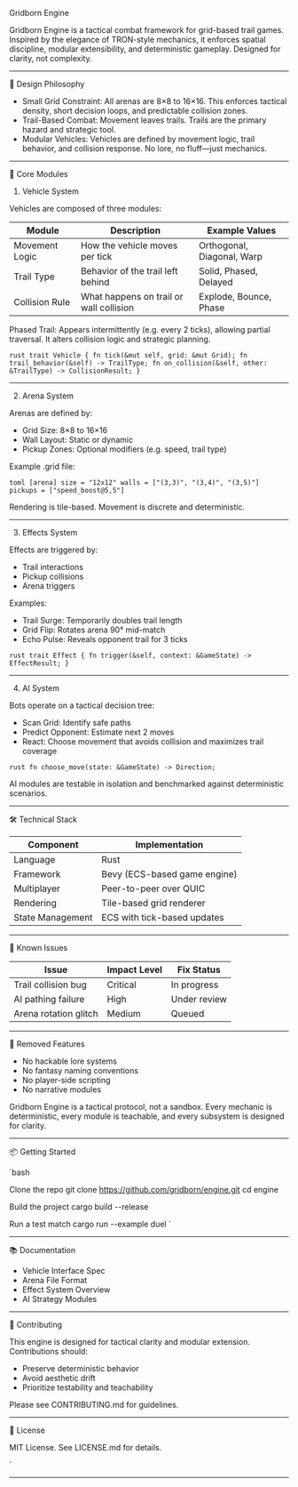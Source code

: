 Gridborn Engine

Gridborn Engine is a tactical combat framework for grid-based trail games. Inspired by the elegance of TRON-style mechanics, it enforces spatial discipline, modular extensibility, and deterministic gameplay. Designed for clarity, not complexity.

---

🎯 Design Philosophy

- Small Grid Constraint: All arenas are 8×8 to 16×16. This enforces tactical density, short decision loops, and predictable collision zones.
- Trail-Based Combat: Movement leaves trails. Trails are the primary hazard and strategic tool.
- Modular Vehicles: Vehicles are defined by movement logic, trail behavior, and collision response. No lore, no fluff—just mechanics.

---

🧩 Core Modules

1. Vehicle System

Vehicles are composed of three modules:

| Module         | Description                                      | Example Values             |
|----------------|--------------------------------------------------|----------------------------|
| Movement Logic | How the vehicle moves per tick                   | Orthogonal, Diagonal, Warp |
| Trail Type     | Behavior of the trail left behind                | Solid, Phased, Delayed     |
| Collision Rule | What happens on trail or wall collision          | Explode, Bounce, Phase     |

Phased Trail: Appears intermittently (e.g. every 2 ticks), allowing partial traversal. It alters collision logic and strategic planning.

`rust
trait Vehicle {
  fn tick(&mut self, grid: &mut Grid);
  fn trail_behavior(&self) -> TrailType;
  fn on_collision(&self, other: &TrailType) -> CollisionResult;
}
`

---

2. Arena System

Arenas are defined by:

- Grid Size: 8×8 to 16×16
- Wall Layout: Static or dynamic
- Pickup Zones: Optional modifiers (e.g. speed, trail type)

Example .grid file:

`toml
[arena]
size = "12x12"
walls = ["(3,3)", "(3,4)", "(3,5)"]
pickups = ["speed_boost@5,5"]
`

Rendering is tile-based. Movement is discrete and deterministic.

---

3. Effects System

Effects are triggered by:

- Trail interactions
- Pickup collisions
- Arena triggers

Examples:

- Trail Surge: Temporarily doubles trail length
- Grid Flip: Rotates arena 90° mid-match
- Echo Pulse: Reveals opponent trail for 3 ticks

`rust
trait Effect {
  fn trigger(&self, context: &GameState) -> EffectResult;
}
`

---

4. AI System

Bots operate on a tactical decision tree:

- Scan Grid: Identify safe paths
- Predict Opponent: Estimate next 2 moves
- React: Choose movement that avoids collision and maximizes trail coverage

`rust
fn choose_move(state: &GameState) -> Direction;
`

AI modules are testable in isolation and benchmarked against deterministic scenarios.

---

🛠 Technical Stack

| Component         | Implementation                     |
|-------------------|-------------------------------------|
| Language          | Rust                                |
| Framework         | Bevy (ECS-based game engine)        |
| Multiplayer       | Peer-to-peer over QUIC              |
| Rendering         | Tile-based grid renderer            |
| State Management  | ECS with tick-based updates         |

---

🧪 Known Issues

| Issue                  | Impact Level | Fix Status |
|------------------------|--------------|------------|
| Trail collision bug    | Critical     | In progress |
| AI pathing failure     | High         | Under review |
| Arena rotation glitch  | Medium       | Queued      |

---

🚫 Removed Features

- No hackable lore systems
- No fantasy naming conventions
- No player-side scripting
- No narrative modules

Gridborn Engine is a tactical protocol, not a sandbox. Every mechanic is deterministic, every module is teachable, and every subsystem is designed for clarity.

---

📦 Getting Started

`bash

Clone the repo
git clone https://github.com/gridborn/engine.git
cd engine

Build the project
cargo build --release

Run a test match
cargo run --example duel
`

---

📚 Documentation

- Vehicle Interface Spec
- Arena File Format
- Effect System Overview
- AI Strategy Modules

---

🧠 Contributing

This engine is designed for tactical clarity and modular extension. Contributions should:
- Preserve deterministic behavior
- Avoid aesthetic drift
- Prioritize testability and teachability

Please see CONTRIBUTING.md for guidelines.

---

📄 License

MIT License. See LICENSE.md for details.

`

---

